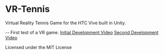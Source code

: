 # VR-Tennis
Virtual Reality Tennis Game for the HTC Vive built in Unity.

-- First test of a VR game.
[Initial Development Video](https://www.youtube.com/watch?v=iZDC5DX4sPM)
[Second Development Video](https://www.youtube.com/watch?v=qQgyqtWvJXE)

Licensed under the MIT License
